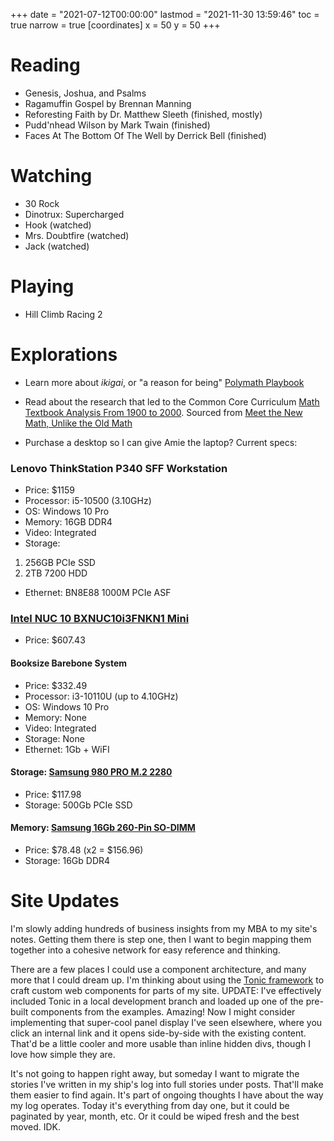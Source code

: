 +++
date = "2021-07-12T00:00:00"
lastmod = "2021-11-30 13:59:46"
toc = true
narrow = true
[coordinates]
    x = 50
    y = 50
+++
# Reading

- Genesis, Joshua, and Psalms
- Ragamuffin Gospel by Brennan Manning
- Reforesting Faith by Dr. Matthew Sleeth (finished, mostly)
- Pudd'nhead Wilson by Mark Twain (finished)
- Faces At The Bottom Of The Well by Derrick Bell (finished)

# Watching

- 30 Rock
- Dinotrux: Supercharged
- Hook (watched)
- Mrs. Doubtfire (watched)
- Jack (watched)

# Playing

- Hill Climb Racing 2

# Explorations

- Learn more about _ikigai_, or "a reason for being" [Polymath Playbook](https://salman.io/blog/polymath-playbook/")
- Read about the research that led to the Common Core Curriculum [Math Textbook Analysis From 1900 to 2000](https://www.nctm.org/Publications/journal-for-research-in-mathematics-education/2010/Vol41/Issue4/One-Hundred-Years-of-Elementary-School-Mathematics-in-the-United-States_-A-Content-Analysis-and-Cognitive-Assessment-of-Textbooks-From-1900-to-2000/). Sourced from [Meet the New Math, Unlike the Old Math](https://www.quantamagazine.org/math-and-science-education-pencils-down-20161005/)

- Purchase a desktop so I can give Amie the laptop? Current specs:

### Lenovo ThinkStation P340 SFF Workstation

  - Price: $1159
  - Processor: i5-10500 (3.10GHz)
  - OS: Windows 10 Pro
  - Memory: 16GB DDR4
  - Video: Integrated
  - Storage:
   1. 256GB PCIe SSD
   2. 2TB 7200 HDD
  - Ethernet: BN8E88 1000M PCIe ASF

### [Intel NUC 10 BXNUC10i3FNKN1 Mini](https://www.newegg.com/intel-bxnuc10i3fnkn1-nuc-10/p/N82E16856102305)

  - Price: $607.43

#### Booksize Barebone System
  - Price: $332.49
  - Processor: i3-10110U (up to 4.10GHz)
  - OS: Windows 10 Pro
  - Memory: None
  - Video: Integrated
  - Storage: None
  - Ethernet: 1Gb + WiFI

#### Storage: [Samsung 980 PRO M.2 2280](https://www.newegg.com/samsung-500gb-980-pro/p/N82E16820147789?quicklink=true)
  - Price: $117.98
  - Storage: 500Gb PCIe SSD

#### Memory: [Samsung 16Gb 260-Pin SO-DIMM](https://www.newegg.com/samsung-16gb-260-pin-ddr4-so-dimm/p/1B4-001D-005D9)
  - Price: $78.48 (x2 = $156.96)
  - Storage: 16Gb DDR4

# Site Updates

I'm slowly adding hundreds of business insights from my MBA to my site's notes. Getting them there is step one, then I want to begin mapping them together into a cohesive network for easy reference and thinking.

There are a few places I could use a component architecture, and many more that I could dream up. I'm thinking about using the [Tonic framework](https://tonicframework.dev/) to craft custom web components for parts of my site. UPDATE: I've effectively included Tonic in a local development branch and loaded up one of the pre-built components from the examples. Amazing! Now I might consider implementing that super-cool panel display I've seen elsewhere, where you click an internal link and it opens side-by-side with the existing content. That'd be a little cooler and more usable than inline hidden divs, though I love how simple they are.

It's not going to happen right away, but someday I want to migrate the stories I've written in my ship's log into full stories under posts. That'll make them easier to find again. It's part of ongoing thoughts I have about the way my log operates. Today it's everything from day one, but it could be paginated by year, month, etc. Or it could be wiped fresh and the best moved. IDK.
